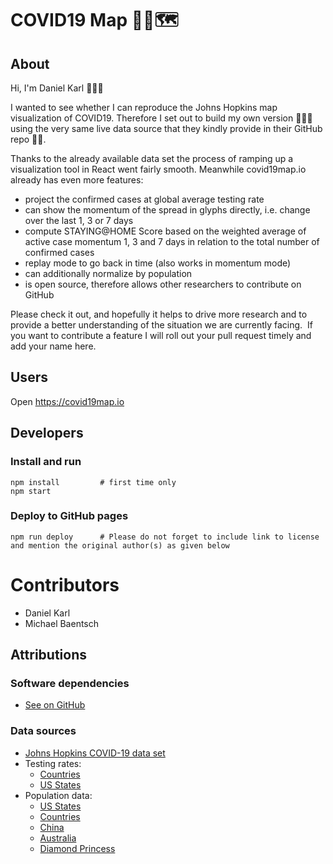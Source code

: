 # COVID19 Map 🦠😷🗺️

## About

Hi, I'm Daniel Karl 🙋🏻‍♂️

I wanted to see whether I can reproduce the Johns Hopkins map visualization of COVID19. Therefore I set out to build my own version 👨🏻‍💻 using the very same live data source that they kindly provide in their GitHub repo 🙏🏻.

Thanks to the already available data set the process of ramping up a visualization tool in React went fairly smooth. Meanwhile covid19map.io already has even more features:

- project the confirmed cases at global average testing rate
- can show the momentum of the spread in glyphs directly, i.e. change over the last 1, 3 or 7 days
- compute STAYING@HOME Score based on the weighted average of active case momentum 1, 3 and 7 days in relation to the total number of confirmed cases
- replay mode to go back in time (also works in momentum mode)
- can additionally normalize by population
- is open source, therefore allows other researchers to contribute on GitHub

Please check it out, and hopefully it helps to drive more research and to provide a better understanding of the situation we are currently facing. 
If you want to contribute a feature I will roll out your pull request timely and add your name here.

## Users
Open https://covid19map.io

## Developers
### Install and run
```
npm install         # first time only
npm start
```

### Deploy to GitHub pages
```
npm run deploy      # Please do not forget to include link to license and mention the original author(s) as given below
```

# Contributors
- Daniel Karl
- Michael Baentsch

## Attributions
### Software dependencies
- [See on GitHub](https://github.com/daniel-karl/covid19-map/network/dependencies)

### Data sources
- [Johns Hopkins COVID-19 data set](https://github.com/CSSEGISandData/COVID-19/tree/master/csse_covid_19_data/csse_covid_19_time_series)
- Testing rates:
  - [Countries](https://en.wikipedia.org/wiki/COVID-19_testing)
  - [US States](https://docs.google.com/spreadsheets/u/2/d/e/2PACX-1vRwAqp96T9sYYq2-i7Tj0pvTf6XVHjDSMIKBdZHXiCGGdNC0ypEU9NbngS8mxea55JuCFuua1MUeOj5/pubhtml)
- Population data:
  - [US States](https://www.census.gov/newsroom/press-kits/2019/national-state-estimates.html)
  - [Countries](https://population.un.org/wpp/Download/Files/1_Indicators%20(Standard)/CSV_FILES/WPP2019_TotalPopulationBySex.csv)
  - [China](https://www.worldatlas.com/articles/chinese-provinces-by-population.html)
  - [Australia](https://en.wikipedia.org/wiki/States_and_territories_of_Australia)
  - [Diamond Princess](https://www.nytimes.com/2020/03/08/world/asia/coronavirus-cruise-ship.html)

